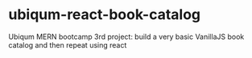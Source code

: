 # ubiqum-react-book-catalog
Ubiqum MERN bootcamp 3rd project: build a very basic VanillaJS book catalog and then repeat using react
